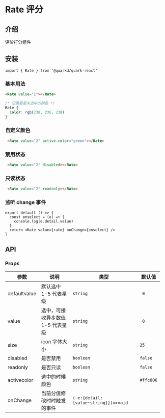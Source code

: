 # Rate 评分

## 介绍

评价打分组件
## 安装

```tsx
import { Rate } from '@quarkd/quark-react'
```

### 基本用法
```html
<Rate value="1"></Rate>
```
```css
/* 设置星星未选中的颜色 */
Rate {
  color: rgb(238, 238, 238)
}
```


### 自定义颜色
```html
 <Rate value="2" active-color="green"></Rate>
```
### 禁用状态
```html
 <Rate value="2" disabled></Rate>
```
### 只读状态
```html
 <Rate value="2" readonly></Rate>
```

### 监听 change 事件
```tsx
export default () => {
  const onselect = (e) => { 
    console.log(e.detail.value)  
  }
  return <Rate value={rate} onChange={onselect} />
}
```
## API

### Props

| 参数         | 说明                             | 类型   | 默认值           |
|--------------|----------------------------------|--------|------------------|
| defaultvalue     |  默认选中  1-5 代表星级| `string` |        ` 0`|
| value     |   选中，可接收异步数值 1-5 代表星级| `string` |       ` 0`|
| size     |    icon 字体大小                          | `string` |   `25`      |
|disabled |是否禁用|`boolean`|`false`|
|readonly |是否只读|`boolean`|`false`|
|activecolor |选中的时候颜色|`string`|`#ffc800`|
| onChange         | 当前分值修改时时触发的事件                  | `( e:{detail:{value:string}})=>void`        | |
